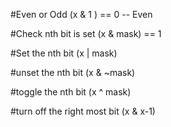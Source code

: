 #Even or Odd
(x & 1 ) == 0 -- Even

#Check nth bit is set
(x &  mask) == 1

#Set the nth bit
(x | mask)

#unset the nth bit
(x & ~mask)

#toggle the nth bit
(x ^ mask)

#turn off the right most bit
(x & x-1)
 
